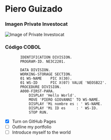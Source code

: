 # Piero Guizado
### Imagen Private Investocat
![Image of Private Investocat](https://octodex.github.com/images/privateinvestocat.jpg)

### Código COBOL
```
       IDENTIFICATION DIVISION.
       PROGRAM-ID. NE3C2201.

       DATA DIVISION.
       WORKING-STORAGE SECTION.
       01 WS-NAME    PIC X(30).
       01 WS-ID      PIC X(07) VALUE 'NEOSB22'.
       PROCEDURE DIVISION.
       A000-FIRST-PARA.
           DISPLAY 'Hello World'.
           MOVE 'PIERO GIOVANNI' TO WS-NAME.
           DISPLAY 'Mi nombre es : ' WS-NAME.
           DISPLAY 'Mi ID es     : ' WS-ID.
           STOP RUN.
```

- [X] Turn on GitHub Pages
- [ ] Outline my portfolio
- [ ] Introduce myself to the world
